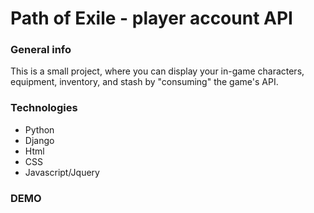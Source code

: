 # Path of Exile - player account API

### General info
This is a small project, where you can display your in-game characters, equipment, inventory, and stash by "consuming" the game's API.

### Technologies
* Python
* Django
* Html
* CSS
* Javascript/Jquery

### DEMO
